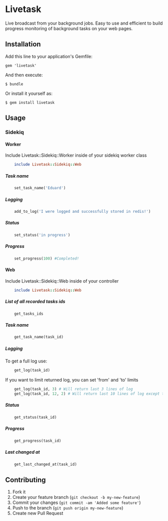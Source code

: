 # Livetask

Live broadcast from your background jobs.
Easy to use and efficient to build progress monitoring of background tasks on your web pages.

## Installation

Add this line to your application's Gemfile:

    gem 'livetask'

And then execute:

    $ bundle

Or install it yourself as:

    $ gem install livetask

## Usage

### Sidekiq
#### Worker
Include Livetask::Sidekiq::Worker inside of your sidekiq worker class
```ruby
    include Livetask::Sidekiq::Web
```
##### Task name
```ruby
    set_task_name('Eduard')
```
##### Logging
```ruby
    add_to_log('I were logged and successfully stored in redis!')
```
##### Status
```ruby
    set_status('in progress')
```
##### Progress
```ruby
    set_progress(100) #Completed!
```

#### Web
Include Livetask::Sidekiq::Web inside of your controller
```ruby
    include Livetask::Sidekiq::Web
```
##### List of all recorded tasks ids
```ruby
    get_tasks_ids
```
##### Task name
```ruby
    get_task_name(task_id)
```
##### Logging
To get a full log use:
```ruby
    get_log(task_id)
```
If you want to limit returned log, you can set 'from' and 'to' limits
```ruby
    get_log(task_id, 3) # Will return last 3 lines of log
    get_log(task_id, 12, 2) # Will return last 10 lines of log except the latest 2
```
##### Status
```ruby
    get_status(task_id)
```
##### Progress
```ruby
    get_progress(task_id)
```
##### Last changed at
```ruby
    get_last_changed_at(task_id)
```

## Contributing

1. Fork it
2. Create your feature branch (`git checkout -b my-new-feature`)
3. Commit your changes (`git commit -am 'Added some feature'`)
4. Push to the branch (`git push origin my-new-feature`)
5. Create new Pull Request

